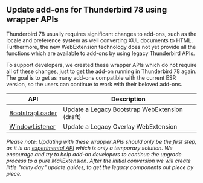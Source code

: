 ## Update add-ons for Thunderbird 78 using wrapper APIs

Thunderbird 78 usually requires significant changes to add-ons, such as the locale and preference system as well converting XUL documents to HTML. Furthermore, the new WebExtension technology does not yet provide all the functions which are available to add-ons by using legacy Thunderbird APIs.

To support developers, we created these wrapper APIs which do not require all of these changes, just to get the add-on running in Thunderbird 78 again. The goal is to get as many add-ons compatible with the current ESR version, so the users can continue to work with their beloved add-ons.

| API             | Description |
| --------------- | ----------- |
| [BootstrapLoader](https://github.com/thundernest/addon-developer-support/wiki/Using-the-BootstrapLoader-API-to-convert-a-Legacy-Bootstrap-WebExtension-into-a-MailExtension-for-Thunderbird-78)      |  Update a Legacy Bootstrap WebExtension (draft)
| [WindowListener](https://github.com/thundernest/addon-developer-support/wiki/Using-the-WindowListener-API-to-convert-a-Legacy-Overlay-WebExtension-into-a-MailExtension-for-Thunderbird-78)      |  Update a Legacy Overlay WebExtension

_Please note: Updating with these wrapper APIs should only be the first step, as it is an [experimental API](https://thunderbird-webextensions.readthedocs.io/en/latest/how-to/experiments.html) which is only a temporary solution. We encourage and try to help add-on developers to continue the upgrade process to a pure MailExtension. After the initial conversion we will create little "rainy day" update guides, to get the legacy components out piece by piece._
